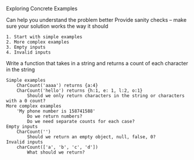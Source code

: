 Exploring Concrete Examples

Can help you understand the problem better
Provide sanity checks – make sure your solution works the way it should 
 
    1. Start with simple examples 
    2. More complex examples 
    3. Empty inputs 
    4. Invalid inputs 

Write a function that takes in a string and returns a count of each character in the string 

    Simple examples 
        CharCount('aaaa') returns {a:4} 
        CharCount('hello') returns {h:1, e: 1, l:2, o:1} 
            Should we only return characters in the string or characters with a 0 count? 
    More complex examples
        'My phone number is 158741588' 
            Do we return numbers? 
            Do we need separate counts for each case? 
    Empty inputs 
        CharCount('') 
            Should we return an empty object, null, false, 0? 
    Invalid inputs 
        charCount(['a', 'b', 'c', 'd'])
            What should we return? 
 